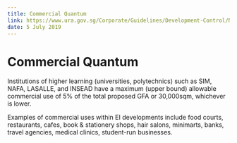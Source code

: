 ```yaml
---
title: Commercial Quantum
link: https://www.ura.gov.sg/Corporate/Guidelines/Development-Control/Non-Residential/EI/Commercial-Quantum
date: 5 July 2019
---
```


# Commercial Quantum

Institutions of higher learning (universities, polytechnics) such as SIM, NAFA, LASALLE, and INSEAD have a maximum (upper bound) allowable commercial use of 5% of the total proposed GFA or 30,000sqm, whichever is lower.

Examples of commercial uses within EI developments include food courts, restaurants, cafes, book & stationery shops, hair salons, minimarts, banks, travel agencies, medical clinics, student-run businesses.

